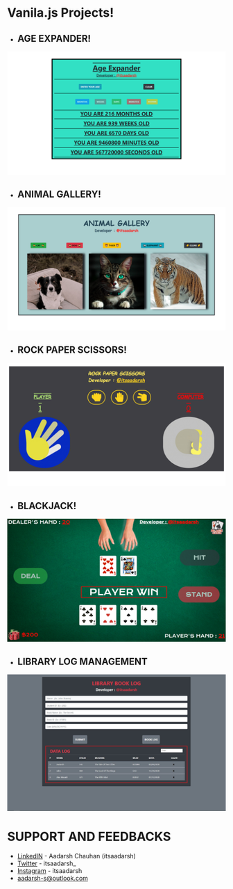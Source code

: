 # Vanila.js Projects!  
* ## **AGE EXPANDER!**  
![](img/ae.png)  
* ## **ANIMAL GALLERY!**  
![](img/ag.png)
* ## **ROCK PAPER SCISSORS!**  
![](img/rps.png)  
* ## **BLACKJACK!**  
![](img/bj.png) 
* ## **LIBRARY LOG MANAGEMENT**  
![](img/liblog.JPG)  
# SUPPORT AND FEEDBACKS
* [LinkedIN](https://www.linkedin.com/in/itsaadarsh/ "Linkedin") - Aadarsh Chauhan (itsaadarsh)  
* [Twitter](https://www.twitter.com/itsaadarsh_ "Twitter") - itsaadarsh_  
* [Instagram](https://www.instagram.com/itsaadarsh/ "@itsaadarsh") - itsaadarsh  
* aadarsh-s@outlook.com
